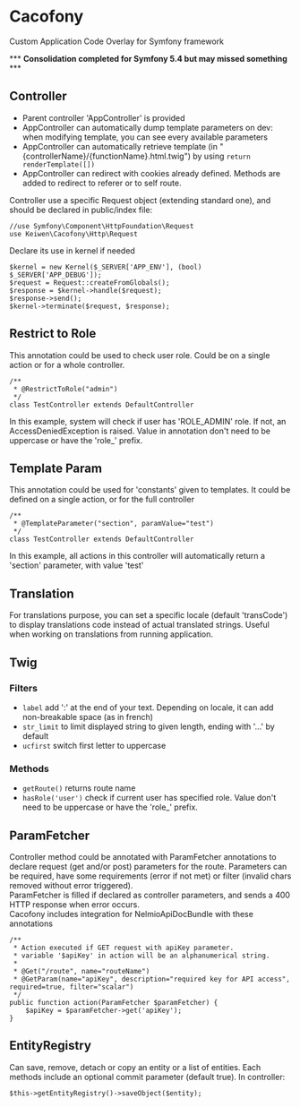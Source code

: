 # Cacofony
Custom Application Code Overlay for Symfony framework

*** **Consolidation completed for Symfony 5.4 but may missed something** ***

## Controller
* Parent controller 'AppController' is provided
* AppController can automatically dump template parameters on dev:
when modifying template, you can see every available parameters
* AppController can automatically retrieve template
(in "{controllerName}/{functionName}.html.twig") by using ``return renderTemplate([])``
* AppController can redirect with cookies already defined.
Methods are added to redirect to referer or to self route.

Controller use a specific Request object (extending standard one),
and should be declared in public/index file:
```
//use Symfony\Component\HttpFoundation\Request
use Keiwen\Cacofony\Http\Request
```
Declare its use in kernel if needed
```
$kernel = new Kernel($_SERVER['APP_ENV'], (bool) $_SERVER['APP_DEBUG']);
$request = Request::createFromGlobals();
$response = $kernel->handle($request);
$response->send();
$kernel->terminate($request, $response);
```

## Restrict to Role
This annotation could be used to check user role.
Could be on a single action or for a whole controller.
```
/**
 * @RestrictToRole("admin")
 */
class TestController extends DefaultController
```
In this example, system will check if user has 'ROLE_ADMIN' role.
If not, an AccessDeniedException is raised.
Value in annotation don't need to be uppercase or have the 'role_' prefix.

## Template Param
This annotation could be used for 'constants' given to templates.
It could be defined on a single action, or for the full controller
```
/**
 * @TemplateParameter("section", paramValue="test")
 */
class TestController extends DefaultController
```
In this example, all actions in this controller will automatically return
a 'section' parameter, with value 'test'

## Translation
For translations purpose, you can set a specific locale
(default 'transCode') to display translations code instead of
actual  translated strings. Useful when working on 
translations from running application.

## Twig
### Filters
* ``label`` add ':' at the end of your text.
Depending on locale, it can add non-breakable space (as in french)
* ``str_limit`` to limit displayed string to given length, ending with '...' by default
* ``ucfirst`` switch first letter to uppercase
### Methods
* ``getRoute()`` returns route name
* ``hasRole('user')`` check if current user has specified role.
Value don't need to be uppercase or have the 'role_' prefix.

## ParamFetcher
Controller method could be annotated with ParamFetcher annotations
to declare request (get and/or post) parameters for the route.
Parameters can be required, have some requirements (error if not met)
or filter (invalid chars removed without error triggered).   
ParamFetcher is filled if declared as controller parameters, and sends
a 400 HTTP response when error occurs.  
Cacofony includes integration for NelmioApiDocBundle with these annotations
```
/**
 * Action executed if GET request with apiKey parameter.
 * variable '$apiKey' in action will be an alphanumerical string.
 *
 * @Get("/route", name="routeName")
 * @GetParam(name="apiKey", description="required key for API access", required=true, filter="scalar")
 */
public function action(ParamFetcher $paramFetcher) {
    $apiKey = $paramFetcher->get('apiKey');
}
```

## EntityRegistry
Can save, remove, detach or copy an entity or a list of entities.
Each methods include an optional commit parameter (default true).
In controller:
```
$this->getEntityRegistry()->saveObject($entity);
```

